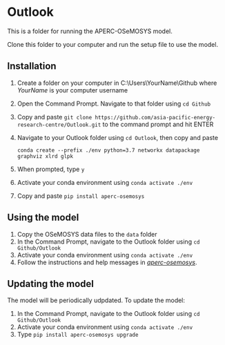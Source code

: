 # Outlook
This is a folder for running the APERC-OSeMOSYS model.

Clone this folder to your computer and run the setup file to use the model.

## Installation
1. Create a folder on your computer in C:\Users\YourName\Github where _YourName_ is your computer username
2. Open the Command Prompt. Navigate to that folder using `cd Github`
3. Copy and paste `git clone https://github.com/asia-pacific-energy-research-centre/Outlook.git` to the command prompt and hit ENTER
4. Navigate to your Outlook folder using `cd Outlook`, then copy and paste

    ```conda create --prefix ./env python=3.7 networkx datapackage graphviz xlrd glpk```
5. When prompted, type `y`
6. Activate your conda environment using `conda activate ./env`
7. Copy and paste `pip install aperc-osemosys`

## Using the model
1. Copy the OSeMOSYS data files to the `data` folder
2. In the Command Prompt, navigate to the Outlook folder using `cd Github/Outlook`
3. Activate your conda environment using `conda activate ./env`
4. Follow the instructions and help messages in [_aperc-osemosys_](https://github.com/asia-pacific-energy-research-centre/aperc-osemosys).

## Updating the model
The model will be periodically udpdated. To update the model:
1. In the Command Prompt, navigate to the Outlook folder using `cd Github/Outlook`
2. Activate your conda environment using `conda activate ./env`
3. Type `pip install aperc-osemosys upgrade`